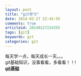 ```yaml
---
layout: post
title: "git学习"
date: 2014-02-27 22:43:55
comments: true
articleid: 20140227224355
tags: [git]
keywords: git
categories: git 
---
```

每天学一点，每天成长一天。。。  
git基础知识，没事看看，多看看！！!  
<a href="/collections/git/git.html" target="_blank" >**git基础**</a>   